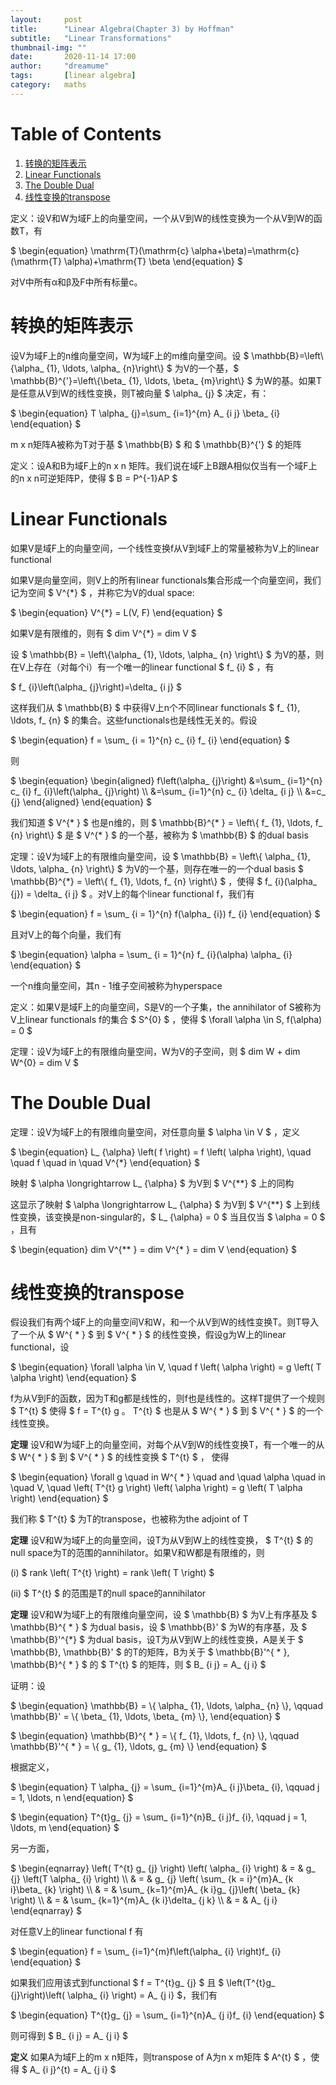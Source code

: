 ```yaml
---
layout:     post
title:      "Linear Algebra(Chapter 3) by Hoffman"
subtitle:   "Linear Transformations"
thumbnail-img: ""
date:       2020-11-14 17:00
author:     "dreamume"
tags: 		[linear algebra]
category:   maths
---
```

<head>
    <script src="https://cdn.mathjax.org/mathjax/latest/MathJax.js?config=TeX-AMS-MML_HTMLorMML" type="text/javascript"></script>
    <script type="text/x-mathjax-config">
        MathJax.Hub.Config({
            tex2jax: {
            skipTags: ['script', 'noscript', 'style', 'textarea', 'pre'],
            inlineMath: [['$','$']]
            }
        });
    </script>
</head>

# Table of Contents

1.  [转换的矩阵表示](#orgd13b3aa)
2.  [Linear Functionals](#org74ca3f4)
3.  [The Double Dual](#orgcef566a)
4.  [线性变换的transpose](#orgb5ce838)

定义：设V和W为域F上的向量空间，一个从V到W的线性变换为一个从V到W的函数T，有

$ \\begin{equation} \\mathrm{T}(\\mathrm{c} \\alpha+\\beta)=\\mathrm{c}(\\mathrm{T} \\alpha)+\\mathrm{T} \\beta \\end{equation} $

对V中所有α和β及F中所有标量c。


<a id="orgd13b3aa"></a>

# 转换的矩阵表示

设V为域F上的n维向量空间，W为域F上的m维向量空间。设 $ \\mathbb{B}=\\left\\{\\alpha_ {1}, \\ldots, \\alpha_ {n}\\right\\} $ 为V的一个基，$ \\mathbb{B}^{'}=\\left\\{\\beta_ {1}, \\ldots, \\beta_ {m}\\right\\} $ 为W的基。如果T是任意从V到W的线性变换，则T被向量 $ \\alpha_ {j} $ 决定，有：

$ \\begin{equation} T \\alpha_ {j}=\\sum_ {i=1}^{m} A_ {i j} \\beta_ {i} \\end{equation} $

m x n矩阵A被称为T对于基 $ \\mathbb{B} $ 和 $ \\mathbb{B}^{'} $ 的矩阵

定义：设A和B为域F上的n x n 矩阵。我们说在域F上B跟A相似仅当有一个域F上的n x n可逆矩阵P，使得 $ B = P^{-1}AP $


<a id="org74ca3f4"></a>

# Linear Functionals

如果V是域F上的向量空间，一个线性变换f从V到域F上的常量被称为V上的linear functional

如果V是向量空间，则V上的所有linear functionals集合形成一个向量空间，我们记为空间 $ V^{*} $ ，并称它为V的dual space:

$ \\begin{equation} V^{*} = L(V, F) \\end{equation} $

如果V是有限维的，则有 $ dim V^{*} = dim V $

设 $ \\mathbb{B} = \\left\\{\\alpha_ {1}, \\ldots, \\alpha_ {n} \\right\\} $ 为V的基，则在V上存在（对每个i）有一个唯一的linear functional $ f_ {i} $ ，有

$ f_ {i}\\left(\\alpha_ {j}\\right)=\\delta_ {i j} $

这样我们从 $ \\mathbb{B} $ 中获得V上n个不同linear functionals $ f_ {1}, \\ldots, f_ {n} $ 的集合。这些functionals也是线性无关的。假设

$ \\begin{equation} f = \\sum_ {i = 1}^{n} c_ {i} f_ {i} \\end{equation} $

则

$ \\begin{equation} \\begin{aligned} f\\left(\\alpha_ {j}\\right) &=\\sum_ {i=1}^{n} c_ {i} f_ {i}\\left(\\alpha_ {j}\\right) \\\\ &=\\sum_ {i=1}^{n} c_ {i} \\delta_ {i j} \\\\ &=c_ {j} \\end{aligned} \\end{equation} $

我们知道 $ V^{* } $ 也是n维的，则 $ \\mathbb{B}^{* } = \\left\\{ f_ {1}, \\ldots, f_ {n} \\right\\} $ 是 $ V^{* } $ 的一个基，被称为 $ \\mathbb{B} $ 的dual basis

定理：设V为域F上的有限维向量空间，设 $ \\mathbb{B} = \\left\\{ \\alpha_ {1}, \\ldots, \\alpha_ {n} \\right\\} $ 为V的一个基，则存在唯一的一个dual basis $ \\mathbb{B}^{*} = \\left\\{ f_ {1}, \\ldots, f_ {n} \\right\\} $ ，使得 $ f_ {i}(\\alpha_ {j}) = \\delta_ {i j} $ 。对V上的每个linear functional f，我们有

$ \\begin{equation} f = \\sum_ {i = 1}^{n} f(\\alpha_ {i}) f_ {i} \\end{equation} $

且对V上的每个向量，我们有

$ \\begin{equation} \\alpha = \\sum_ {i = 1}^{n} f_ {i}(\\alpha) \\alpha_ {i} \\end{equation} $

一个n维向量空间，其n - 1维子空间被称为hyperspace

定义：如果V是域F上的向量空间，S是V的一个子集，the annihilator of S被称为V上linear functionals f的集合 $ S^{0} $ ，使得 $ \\forall \\alpha \\in S, f(\\alpha) = 0 $

定理：设V为域F上的有限维向量空间，W为V的子空间，则 $ dim W + dim W^{0} = dim V $


<a id="orgcef566a"></a>

# The Double Dual

定理：设V为域F上的有限维向量空间，对任意向量 $ \\alpha \\in V $ ，定义

$ \\begin{equation} L_ {\\alpha} \\left( f \\right) = f \\left( \\alpha \\right), \\quad \\quad f \\quad in \\quad V^{*} \\end{equation} $

映射 $ \\alpha \\longrightarrow L_ {\\alpha} $ 为V到 $ V^{**} $ 上的同构

这显示了映射 $ \\alpha \\longrightarrow L_ {\\alpha} $ 为V到 $ V^{**} $ 上到线性变换，该变换是non-singular的，$ L_ {\\alpha} = 0 $ 当且仅当 $ \\alpha = 0 $ ，且有

$ \\begin{equation} dim V^{** } = dim V^{* } = dim V \\end{equation} $


<a id="orgb5ce838"></a>

# 线性变换的transpose

假设我们有两个域F上的向量空间V和W，和一个从V到W的线性变换T。则T导入了一个从 $ W^{ * } $ 到 $ V^{ * } $ 的线性变换，假设g为W上的linear functional，设

$ \\begin{equation} \\forall \\alpha \\in V, \\quad f \\left( \\alpha \\right) = g \\left( T \\alpha \\right) \\end{equation} $

f为从V到F的函数，因为T和g都是线性的，则f也是线性的。这样T提供了一个规则 $ T^{t} $ 使得 $ f = T^{t} g $。$ T^{t} $  也是从 $ W^{ * } $ 到 $ V^{ * } $ 的一个线性变换。

**定理** 设V和W为域F上的向量空间，对每个从V到W的线性变换T，有一个唯一的从 $ W^{ * } $ 到 $ V^{ * } $ 的线性变换 $ T^{t} $ ， 使得

$ \\begin{equation} \\forall g \\quad in W^{ * } \\quad and \\quad \\alpha \\quad in \\quad V, \\quad \\left( T^{t} g \\right) \\left( \\alpha \\right) = g \\left( T \\alpha \\right) \\end{equation} $

我们称 $ T^{t} $ 为T的transpose，也被称为the adjoint of T

**定理** 设V和W为域F上的向量空间，设T为从V到W上的线性变换， $ T^{t} $ 的null space为T的范围的annihilator。如果V和W都是有限维的，则

(i) $ rank \\left( T^{t} \\right) = rank \\left( T \\right) $

(ii) $ T^{t} $ 的范围是T的null space的annihilator

**定理** 设V和W为域F上的有限维向量空间，设 $ \\mathbb{B} $ 为V上有序基及 $ \\mathbb{B}^{ * } $ 为dual basis，设 $ \\mathbb{B}' $ 为W的有序基，及 $ \\mathbb{B}'^{*} $ 为dual basis，设T为从V到W上的线性变换，A是关于 $ \\mathbb{B}, \\mathbb{B}' $ 的T的矩阵，B为关于 $ \\mathbb{B}'^{ * }, \\mathbb{B}^{ * } $ 的 $ T^{t} $ 的矩阵，则 $ B_ {i j} = A_ {j i} $

证明：设

$ \\begin{equation} \\mathbb{B} = \\{ \\alpha_ {1}, \\ldots, \\alpha_ {n} \\}, \\qquad \\mathbb{B}' = \\{ \\beta_ {1}, \\ldots, \\beta_ {m} \\}, \\end{equation} $

$ \\begin{equation} \\mathbb{B}^{ * } = \\{ f_ {1}, \\ldots, f_ {n} \\}, \\qquad \\mathbb{B}'^{ * } = \\{ g_ {1}, \\ldots, g_ {m} \\} \\end{equation} $

根据定义，

$ \\begin{equation} T \\alpha_ {j} = \\sum_ {i=1}^{m}A_ {i j}\\beta_ {i}, \\qquad j = 1, \\ldots, n \\end{equation} $

$ \\begin{equation} T^{t}g_ {j} = \\sum_ {i=1}^{n}B_ {i j}f_ {i}, \\qquad j = 1, \\ldots, m \\end{equation} $

另一方面，

$ \\begin{eqnarray} \\left( T^{t} g_ {j} \\right) \\left( \\alpha_ {i} \\right) & = & g_ {j} \\left(T \\alpha_ {i} \\right) \\\\
     & = & g_ {j} \\left( \\sum_ {k = i}^{m}A_ {k i}\\beta_ {k} \\right) \\\\
     & = & \\sum_ {k=1}^{m}A_ {k i}g_ {j}\\left( \\beta_ {k} \\right) \\\\
     & = & \\sum_ {k=1}^{m}A_ {k i}\\delta_ {j k} \\\\
     & = & A_ {j i} \\end{eqnarray} $

对任意V上的linear functional f 有

$ \\begin{equation} f = \\sum_ {i=1}^{m}f\\left(\\alpha_ {i} \\right)f_ {i} \\end{equation} $

如果我们应用该式到functional $ f = T^{t}g_ {j} $ 且 $ \\left(T^{t}g_ {j}\\right)\\left( \\alpha_ {i} \\right) = A_ {j i} $，我们有

$ \\begin{equation} T^{t}g_ {j} = \\sum_ {i=1}^{n}A_ {j i}f_ {i} \\end{equation} $

则可得到 $ B_ {i j} = A_ {j i} $

**定义** 如果A为域F上的m x n矩阵，则transpose of A为n x m矩阵 $ A^{t} $ ，使得 $ A_ {i j}^{t) = A_ {j i} $
